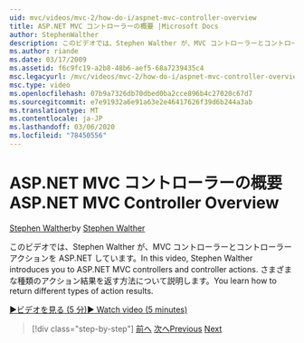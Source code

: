 ```yaml
---
uid: mvc/videos/mvc-2/how-do-i/aspnet-mvc-controller-overview
title: ASP.NET MVC コントローラーの概要 |Microsoft Docs
author: StephenWalther
description: このビデオでは、Stephen Walther が、MVC コントローラーとコントローラーアクションを ASP.NET しています。 さまざまな種類のアクション結果を返す方法について説明します。
ms.author: riande
ms.date: 03/17/2009
ms.assetid: f6c9fc19-a2b8-48b6-aef5-68a7239435c4
msc.legacyurl: /mvc/videos/mvc-2/how-do-i/aspnet-mvc-controller-overview
msc.type: video
ms.openlocfilehash: 07b9a7326db70dbed0ba2cce896b4c27020c67d7
ms.sourcegitcommit: e7e91932a6e91a63e2e46417626f39d6b244a3ab
ms.translationtype: MT
ms.contentlocale: ja-JP
ms.lasthandoff: 03/06/2020
ms.locfileid: "78450556"
---
```

# <a name="aspnet-mvc-controller-overview"></a><span data-ttu-id="d1bb0-104">ASP.NET MVC コントローラーの概要</span><span class="sxs-lookup"><span data-stu-id="d1bb0-104">ASP.NET MVC Controller Overview</span></span>

<span data-ttu-id="d1bb0-105">[Stephen Walther](https://github.com/StephenWalther)</span><span class="sxs-lookup"><span data-stu-id="d1bb0-105">by [Stephen Walther](https://github.com/StephenWalther)</span></span>

<span data-ttu-id="d1bb0-106">このビデオでは、Stephen Walther が、MVC コントローラーとコントローラーアクションを ASP.NET しています。</span><span class="sxs-lookup"><span data-stu-id="d1bb0-106">In this video, Stephen Walther introduces you to ASP.NET MVC controllers and controller actions.</span></span> <span data-ttu-id="d1bb0-107">さまざまな種類のアクション結果を返す方法について説明します。</span><span class="sxs-lookup"><span data-stu-id="d1bb0-107">You learn how to return different types of action results.</span></span>

[<span data-ttu-id="d1bb0-108">&#9654;ビデオを見る (5 分)</span><span class="sxs-lookup"><span data-stu-id="d1bb0-108">&#9654; Watch video (5 minutes)</span></span>](https://channel9.msdn.com/Blogs/ASP-NET-Site-Videos/aspnet-mvc-controller-overview)

> [!div class="step-by-step"]
> <span data-ttu-id="d1bb0-109">[前へ](understanding-models-views-and-controllers.md)
> [次へ](understanding-controllers-controller-actions-and-action-results.md)</span><span class="sxs-lookup"><span data-stu-id="d1bb0-109">[Previous](understanding-models-views-and-controllers.md)
[Next](understanding-controllers-controller-actions-and-action-results.md)</span></span>
